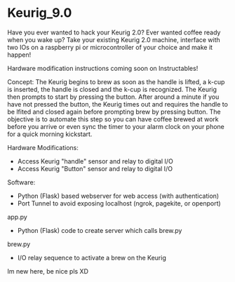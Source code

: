 # Keurig_9.0

Have you ever wanted to hack your Keurig 2.0? Ever wanted coffee ready when you wake up? Take your existing Keurig 2.0 machine, interface with two IOs on a raspberry pi or microcontroller of your choice and make it happen! 

Hardware modification instructions coming soon on Instructables!

Concept: 
The Keurig begins to brew as soon as the handle is lifted, a k-cup is inserted, the handle is closed and the k-cup is recognized. The Keurig then prompts to start by pressing the button. After around a minute if you have not pressed the button, the Keurig times out and requires the handle to be lfited and closed again before prompting brew by pressing button. The objective is to automate this step so you can have coffee brewed at work before you arrive or even sync the timer to your alarm clock on your phone for a quick morning kickstart. 

Hardware Modifications:
- Access Keurig "handle" sensor and relay to digital I/O
- Access Keurig "Button" sensor and relay to digital I/O

Software:
- Python (Flask) based webserver for web access (with authentication)
- Port Tunnel to avoid exposing localhost (ngrok, pagekite, or openport)


app.py
- Python (Flask) code to create server which calls brew.py

brew.py
- I/O relay sequence to activate a brew on the Keurig



Im new here, be nice pls XD
